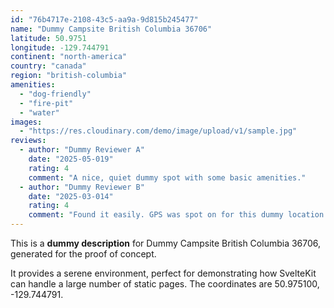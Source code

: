 ```yaml
---
id: "76b4717e-2108-43c5-aa9a-9d815b245477"
name: "Dummy Campsite British Columbia 36706"
latitude: 50.9751
longitude: -129.744791
continent: "north-america"
country: "canada"
region: "british-columbia"
amenities:
  - "dog-friendly"
  - "fire-pit"
  - "water"
images:
  - "https://res.cloudinary.com/demo/image/upload/v1/sample.jpg"
reviews:
  - author: "Dummy Reviewer A"
    date: "2025-05-019"
    rating: 4
    comment: "A nice, quiet dummy spot with some basic amenities."
  - author: "Dummy Reviewer B"
    date: "2025-03-014"
    rating: 4
    comment: "Found it easily. GPS was spot on for this dummy location."
---
```


This is a **dummy description** for Dummy Campsite British Columbia 36706, generated for the proof of concept.

It provides a serene environment, perfect for demonstrating how SvelteKit can handle a large number of static pages. The coordinates are 50.975100, -129.744791.
